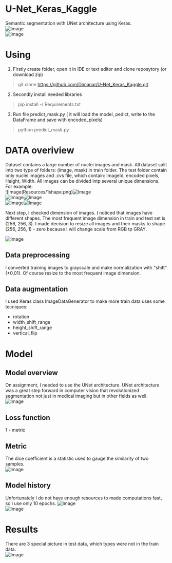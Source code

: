 # U-Net_Keras_Kaggle
Semantic segmentation with UNet architecture using Keras.  
![Image](Resources/result_1.png)  
![Image](Resources/result_2.png) 

# Using
1. Firstly create folder, open it in IDE or text editor and clone reposytory (or download zip) 
> git clone https://github.com/Dimanar/U-Net_Keras_Kaggle.git
2. Secondly install needed libraries 
> pip install -r Requirements.txt
3. Run file predict_mask.py ( it will load the model, pedict, write to the DataFrame and save with encoded_pixels)
> python predict_mask.py

# DATA overiview 
Dataset contains a large number of nuclei images and mask. All dataset split into two type of folders: (image, mask) in train folder. The test folder contain only nuclei images and .cvs file, which contain: ImageId, encoded pixels, Height, Width. All images can be divided intp several unique dimensions. For example:  
![Image(Resources/1shape.png)![Image](Resources/1_shape.png)     
![Image](Resources/2shape.png)![Image](Resources/2_shape.png)  
![Image](Resources/3shape.png)![Image](Resources/3_shape.png)  

Next step, I checked dimension of images. I noticed that images have different shapes. The most frequent image dimension in train and test set is (256, 256, 3). I made decision to resize all images and their masks to shape (256, 256, 1) - zero because I will change scale from RGB tp GRAY.  

![Image](Resources/sizes.png)


## Data preprocessing
I converted training images to grayscale and make normalization with "shift" (+0,01). Of course resize to the most frequent image dimension.

## Data augmentation
I used Keras class ImageDataGenerator to make more train data uses some tecniques:  
* rotation  
* width_shift_range  
* height_shift_range  
* vertical_flip

# Model
## Model overview
On assignment, I needed to use the UNet architecture. UNet architecture was a great step forward in computer vision that revolutionized segmentation not just in medical imaging but in other fields as well.  
![Image](Resources/unet.png) 

## Loss function
1 - metric 

## Metric
The dice coefficient is a statistic used to gauge the similarity of two samples.  
![Image](Resources/metric.png)  

## Model history
Unfortunately I do not have enough resources to made computations fast, so i use only 10 epochs.
![Image](output/dice_coef.png)   
![Image](output/dice_coef_loss.png)  

# Results
There are 3 special picture in test data, which types were not in the train data.  
![Image](Resources/result.png)







